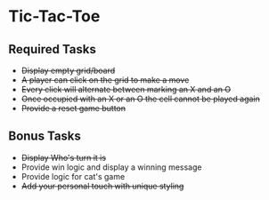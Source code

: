 # Tic-Tac-Toe

## Required Tasks
+ ~~Display empty grid/board~~
+ ~~A player can click on the grid to make a move~~
+ ~~Every click will alternate between marking an X and an O~~
+ ~~Once occupied with an X or an O the cell cannot be played again~~
+ ~~Provide a reset game button~~

## Bonus Tasks
+ ~~Display Who's turn it is~~
+ Provide win logic and display a winning message
+ Provide logic for cat's game
+ ~~Add your personal touch with unique styling~~
    